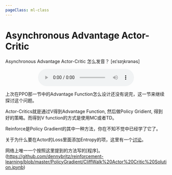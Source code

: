 ```yaml
---
pageClass: ml-class
---
```


<!--
 * @Description: 
 * @Author: Jack Huang
 * @Github: https://github.com/HuangJiaLian
 * @Date: 2019-09-19 10:13:01
 * @LastEditors: Jack Huang
 * @LastEditTime: 2019-09-23 23:44:08
 -->

# Asynchronous Advantage Actor-Critic

Asynchronous Advantage Actor-Critic 怎么发音？
[eɪˈsɪŋkrənəs]

<p align="center">
<audio ref='A3C' src="/images/ml/RL/A3C/A3C.mp3" controls loop preload></audio>
</p>


上次在PPO那一节中的Advantage Function怎么设计还没有说完，这一节来继续探讨这个问题。

Actor-Critics就是通过V得到Advantage Function, 然后做Policy Gridient, 得到好的策略。而得到V function的方式是使用MC或者TD。

<!-- 接着Policy Based 的方法，我把笔记先放在这里。 -->

<!-- <p align='center'>
<img src='/images/ml/RL/policy_base_approch/Policy_Based_Approch_1.png'>
<img src='/images/ml/RL/policy_base_approch/Policy_Based_Approch_2.png'>
<img src='/images/ml/RL/policy_base_approch/Policy_Based_Approch_3.png'>
<img src='/images/ml/RL/policy_base_approch/Policy_Based_Approch_4.png'>
<img src='/images/ml/RL/policy_base_approch/Policy_Based_Approch_5.png'>
<img src='/images/ml/RL/policy_base_approch/Policy_Based_Approch_6.png'>
</p> -->

Reinforce是Policy Gradient的其中一种方法，你在不知不觉中已经学了它了。

关于为什么要在Actor的Loss里面添加Entropy的项，这里有一个[讨论](https://github.com/dennybritz/reinforcement-learning/issues/34)。

网络上唯一一个按照这里提到的方法写的[程序]。(https://github.com/dennybritz/reinforcement-learning/blob/master/PolicyGradient/CliffWalk%20Actor%20Critic%20Solution.ipynb)


<Livere/>